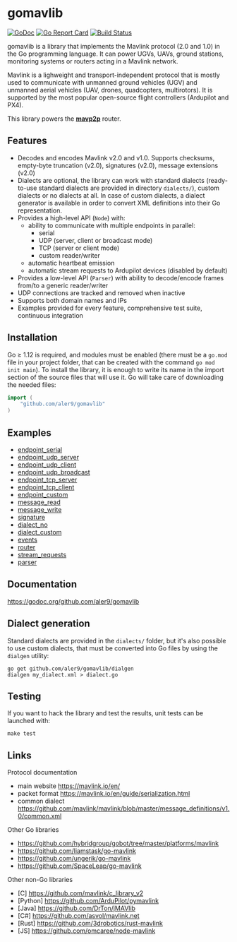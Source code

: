 
# gomavlib

[![GoDoc](https://godoc.org/github.com/aler9/gomavlib?status.svg)](https://godoc.org/github.com/aler9/gomavlib)
[![Go Report Card](https://goreportcard.com/badge/github.com/aler9/gomavlib)](https://goreportcard.com/report/github.com/aler9/gomavlib)
[![Build Status](https://travis-ci.org/aler9/gomavlib.svg?branch=master)](https://travis-ci.org/aler9/gomavlib)

gomavlib is a library that implements the Mavlink protocol (2.0 and 1.0) in the Go programming language. It can power UGVs, UAVs, ground stations, monitoring systems or routers acting in a Mavlink network.

Mavlink is a lighweight and transport-independent protocol that is mostly used to communicate with unmanned ground vehicles (UGV) and unmanned aerial vehicles (UAV, drones, quadcopters, multirotors). It is supported by the most popular open-source flight controllers (Ardupilot and PX4).

This library powers the [**mavp2p**](https://github.com/aler9/mavp2p) router.

## Features

* Decodes and encodes Mavlink v2.0 and v1.0. Supports checksums, empty-byte truncation (v2.0), signatures (v2.0), message extensions (v2.0)
* Dialects are optional, the library can work with standard dialects (ready-to-use standard dialects are provided in directory `dialects/`), custom dialects or no dialects at all. In case of custom dialects, a dialect generator is available in order to convert XML definitions into their Go representation.
* Provides a high-level API (`Node`) with:
  * ability to communicate with multiple endpoints in parallel:
    * serial
    * UDP (server, client or broadcast mode)
    * TCP (server or client mode)
    * custom reader/writer
  * automatic heartbeat emission
  * automatic stream requests to Ardupilot devices (disabled by default)
* Provides a low-level API (`Parser`) with ability to decode/encode frames from/to a generic reader/writer
* UDP connections are tracked and removed when inactive
* Supports both domain names and IPs
* Examples provided for every feature, comprehensive test suite, continuous integration

## Installation

Go &ge; 1.12 is required, and modules must be enabled (there must be a `go.mod` file in your project folder, that can be created with the command `go mod init main`). To install the library, it is enough to write its name in the import section of the source files that will use it. Go will take care of downloading the needed files:
```go
import (
    "github.com/aler9/gomavlib"
)
```

## Examples

* [endpoint_serial](example/endpoint_serial.go)
* [endpoint_udp_server](example/endpoint_udp_server.go)
* [endpoint_udp_client](example/endpoint_udp_client.go)
* [endpoint_udp_broadcast](example/endpoint_udp_broadcast.go)
* [endpoint_tcp_server](example/endpoint_tcp_server.go)
* [endpoint_tcp_client](example/endpoint_tcp_client.go)
* [endpoint_custom](example/endpoint_custom.go)
* [message_read](example/message_read.go)
* [message_write](example/message_write.go)
* [signature](example/signature.go)
* [dialect_no](example/dialect_no.go)
* [dialect_custom](example/dialect_custom.go)
* [events](example/events.go)
* [router](example/router.go)
* [stream_requests](example/stream_requests.go)
* [parser](example/parser.go)

## Documentation

https://godoc.org/github.com/aler9/gomavlib

## Dialect generation

Standard dialects are provided in the `dialects/` folder, but it's also possible to use custom dialects, that must be converted into Go files by using the `dialgen` utility:
```
go get github.com/aler9/gomavlib/dialgen
dialgen my_dialect.xml > dialect.go
```

## Testing

If you want to hack the library and test the results, unit tests can be launched with:
```
make test
```

## Links

Protocol documentation
* main website https://mavlink.io/en/
* packet format https://mavlink.io/en/guide/serialization.html
* common dialect https://github.com/mavlink/mavlink/blob/master/message_definitions/v1.0/common.xml

Other Go libraries
* https://github.com/hybridgroup/gobot/tree/master/platforms/mavlink
* https://github.com/liamstask/go-mavlink
* https://github.com/ungerik/go-mavlink
* https://github.com/SpaceLeap/go-mavlink

Other non-Go libraries
* [C] https://github.com/mavlink/c_library_v2
* [Python] https://github.com/ArduPilot/pymavlink
* [Java] https://github.com/DrTon/jMAVlib
* [C#] https://github.com/asvol/mavlink.net
* [Rust] https://github.com/3drobotics/rust-mavlink
* [JS] https://github.com/omcaree/node-mavlink
